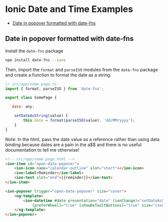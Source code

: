# Ionic Date and Time Examples
<a id="markdown-ionic-date-and-time-examples" name="ionic-date-and-time-examples"></a>

<!-- TOC -->

- [Date in popover formatted with date-fns](#date-in-popover-formatted-with-date-fns)

<!-- /TOC -->



## Date in popover formatted with date-fns
<a id="markdown-date-in-popover-formatted-with-date-fns" name="date-in-popover-formatted-with-date-fns"></a>

Install the `date-fns` package

```bash
npm install date-fns --save
```

Then, import the `format` and `parseISO` modules from the `date-fns` package and create a function
to format the date as a string.

```js
// src/app/some.page.ts
import { format, parseISO } from 'date-fns';

export class SomePage {

   date: any;

    setDateAsString(value) {
        this.date = format(parseISO(value), 'dd/MM/yyyy');
    }
}
```

Note: In the html, pass the date value as a reference rather than using data binding because dates
are a pain in the a$$ and there is no useful documentation to tell me otherwise!

```html
<!-- src/app/some.page.html -->
<ion-item id="open-date-popover">
    <ion-icon name="calendar-outline" slot="start"></ion-icon>
    <ion-label>Reminder</ion-label>
    <ion-text slot="end">{{reminder}}</ion-text>
</ion-item>

<ion-popover trigger="open-date-popover" size="cover">
    <ng-template>
        <ion-datetime #date presentation="date" (ionChange)="setDateAsString(date.value)"
            [preferWheel]="true" [showDefaultButtons]="true" size="cover"></ion-datetime>
    </ng-template>
</ion-popover>
```
